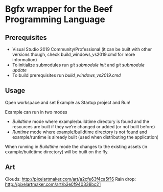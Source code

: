 # Bgfx wrapper for the Beef Programming Language

## Prerequisites
- Visual Studio 2019 Community/Professional (it can be built with other versions though, check build_windows_vs2019.cmd for more information)
- To initialize submodules run *git submodule init*  and *git submodule update*
- To build prerequisites run *build_windows_vs2019.cmd*


## Usage

Open workspace and set Example as Startup project and Run!

Example can run in two modes
- *Buildtime* mode where example/buildtime directory is found and the resources are built if they we're changed or added (or not built before)
- *Runtime* mode where example/buildtime directory is not found and example/runtime is already built (used when distributing the application)

When running in *Buildtime* mode the changes to the existing assets (in example/buildtime directory) will be built on the fly.


## Art

Clouds:
http://pixelartmaker.com/art/a2cfe63f4ca5f16
Rain drop:
http://pixelartmaker.com/art/b3e0f940338bc21